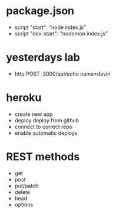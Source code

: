 # package.json
- script "start": "node index.js"
- script "dev-start": "nodemon index.js"

# yesterdays lab
- http POST :3000/api/echo name=devin

# heroku
- create new app
- deploy deploy from github
- connect to correct repo
- enable automatic deploys

# REST methods
- get
- post
- put/patch 
- delete
- head
- options